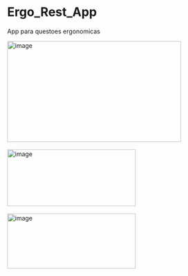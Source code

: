 # Ergo_Rest_App

App para questoes ergonomicas

<img width="402" height="233" alt="image" src="https://github.com/user-attachments/assets/70df1c9e-6f12-4297-aefa-ec7abcde1b22" />

<br>
<br>

<img width="297" height="131" alt="image" src="https://github.com/user-attachments/assets/a51e5283-ae2a-438e-832f-edc3f50564ea" />

<br>
<br>

<img width="297" height="127" alt="image" src="https://github.com/user-attachments/assets/1f7e1a1b-83b5-4928-8eff-dc0511c47ecc" />



